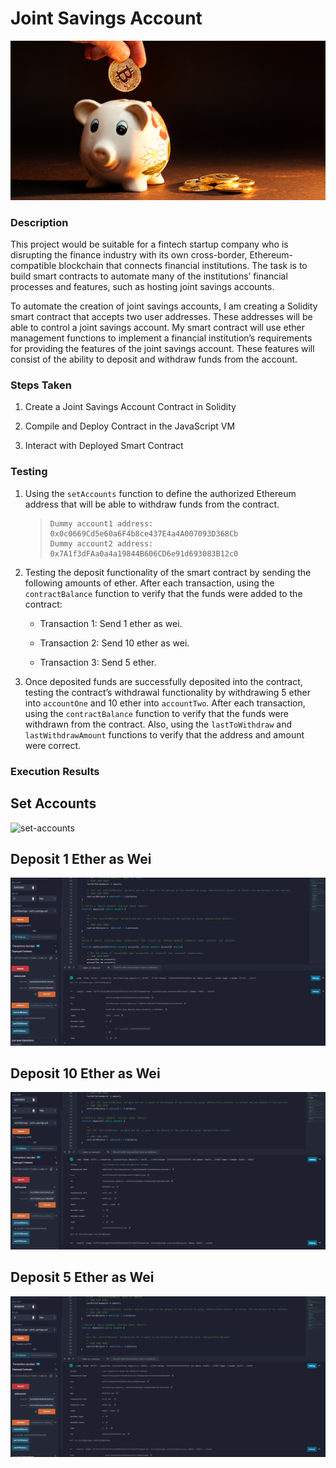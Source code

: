 # Joint Savings Account

![alt=“”](Images/1_image.png)

### Description

This project would be suitable for a fintech startup company who is disrupting the finance industry with its own cross-border, Ethereum-compatible blockchain that connects financial institutions. The task is to build smart contracts to automate many of the institutions’ financial processes and features, such as hosting joint savings accounts.

To automate the creation of joint savings accounts, I am creating a Solidity smart contract that accepts two user addresses. These addresses will be able to control a joint savings account. My smart contract will use ether management functions to implement a financial institution’s requirements for providing the features of the joint savings account. These features will consist of the ability to deposit and withdraw funds from the account.

### Steps Taken

1. Create a Joint Savings Account Contract in Solidity

2. Compile and Deploy Contract in the JavaScript VM

3. Interact with Deployed Smart Contract

### Testing

1. Using the `setAccounts` function to define the authorized Ethereum address that will be able to withdraw funds from the  contract.

   
    > ```text
    > Dummy account1 address: 0x0c0669Cd5e60a6F4b8ce437E4a4A007093D368Cb
    > Dummy account2 address: 0x7A1f3dFAa0a4a19844B606CD6e91d693083B12c0
    > ```

2. Testing the deposit functionality of the smart contract by sending the following amounts of ether. After each transaction, using the `contractBalance` function to verify that the funds were added to the contract:

    * Transaction 1: Send 1 ether as wei.

    * Transaction 2: Send 10 ether as wei.

    * Transaction 3: Send 5 ether.

3. Once deposited funds are successfully deposited into the contract, testing the contract’s withdrawal functionality by withdrawing 5 ether into `accountOne` and 10 ether into `accountTwo`. After each transaction, using the `contractBalance` function to verify that the funds were withdrawn from the contract. Also, using the `lastToWithdraw` and `lastWithdrawAmount` functions to verify that the address and amount were correct.

### Execution Results

## Set Accounts
![set-accounts](Execution_Results/set-accounts_1.png)

## Deposit 1 Ether as Wei
![set-accounts](Execution_Results/1_ether_deposit.png)

## Deposit 10 Ether as Wei
![set-accounts](Execution_Results/10_ether_deposit.png)

## Deposit 5 Ether as Wei
![set-accounts](Execution_Results/5_ether_deposit.png)